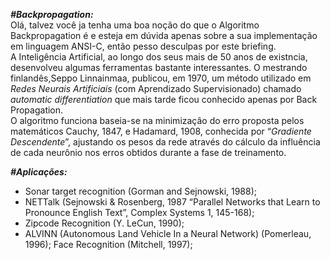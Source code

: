 ***#Backpropagation:***  
Olá, talvez você ja tenha uma boa noção do que o Algoritmo Backpropagation é e esteja em dúvida apenas sobre a sua implementação em linguagem ANSI-C, então pesso desculpas por este briefing.  
A Inteligência  Artificial, ao longo dos seus mais de 50 anos de existncia, desenvolveu algumas ferramentas bastante interessantes. O mestrando finlandês,Seppo Linnainmaa, publicou, em 1970, um método utilizado em _Redes Neurais Artificiais_ (com Aprendizado Supervisionado) chamado _automatic differentiation_ que mais tarde ficou conhecido apenas por Back Propagation.  
O algoritmo funciona baseia-se na minimização do erro proposta pelos matemáticos Cauchy, 1847, e Hadamard, 1908, conhecida por “_Gradiente Descendente_”, ajustando os pesos da rede através do cálculo da influência de cada neurônio nos erros obtidos durante a fase de treinamento.  
  
***#Aplicações:***  
* Sonar target recognition (Gorman and Sejnowski, 1988);
* NETTalk (Sejnowski & Rosenberg, 1987 “Parallel Networks that Learn to Pronounce English Text”, Complex Systems 1, 145-168);
* Zipcode Recognition (Y. LeCun, 1990);
* ALVINN (Autonomous Land Vehicle In a Neural Network) (Pomerleau, 1996);
Face Recognition (Mitchell, 1997);
